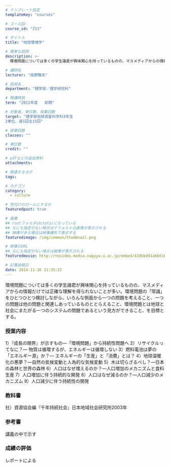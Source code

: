```yaml
---
# テンプレート指定
templateKey: "courses"

# コースID
course_id: "213"

# タイトル
title: "地球環境学"

# 簡単な説明
description: >-
  環境問題については多くの学生諸君が興味関心を持っているものの、マスメディアからの情報だけでは正確な理解を得られないことが多い。環境問題の「常識」をひとつひとつ検討しながら、いろんな側面から一つの問題を...

# 講師名
lecturer: "高野雅夫"

# 部局名
department: "理学部／理学研究科"

# 開講時限
term: "2011年度	前期"

# 対象者、単位数、授業回数
target: "理学部地球惑星科学科3年生
2単位、週1回全15回"

# 授業回数
classes: ""

# 単位数
credit: ""

# pdfなどの追加資料
attachments: 

# 関連するタグ
tags:

# カテゴリ
category:
  - culture

# 色付けのロールにするか
featuredpost: true

# 画像
## rootフォルダはstaticになっている
## なにも指定がない場合はデフォルトの画像が表示される
## 映像がある場合は映像優先で表示する
featuredimage: /img/common/thumbnail.png

# 映像のURL
## なにも指定がない場合は画像が表示される
featuredmovie: http://nuvideo.media.nagoya-u.ac.jp/embed/418bbd91a6b5164ad5af1b893445d399ecd82325

# 記事投稿日
date: 2014-11-26 11:35:22
---
```


環境問題については多くの学生諸君が興味関心を持っているものの、マスメディアからの情報だけでは正確な理解を得られないことが多い。環境問題の「常識」をひとつひとつ検討しながら、いろんな側面から一つの問題を考えること、一つの問題は他の問題と関連しあっているものととらえること、環境問題とは地球と社会にまたがる一つのシステムの問題であるという見方ができること、を目標とする。








### 授業内容

1）『成長の限界』が示すもの—「環境問題」から持続性問題へ
2）リサイクルってなに？— 物質は循環するが、エネルギーは循環しない
3）燃料電池は夢の「エネルギー源」か？— エネルギーの「生産」と「消費」とは？
4）地球温暖化の悪夢？—自然の気候変動と人為的な気候変動
5）木は切らざるべし？—日本の森林と世界の森林
6）人口はなぜ増えるのか？—人口増加のメカニズムと食料生産
7）人口増加に伴う持続的な開発
8）人口はなぜ減るのか？—人口減少のメカニズム
9）人口減少に伴う持続性の開発


### 教科書

社）資源協会編『千年持続社会』日本地域社会研究所2003年

### 参考書

講義の中で示す











### 成績の評価

レポートによる


